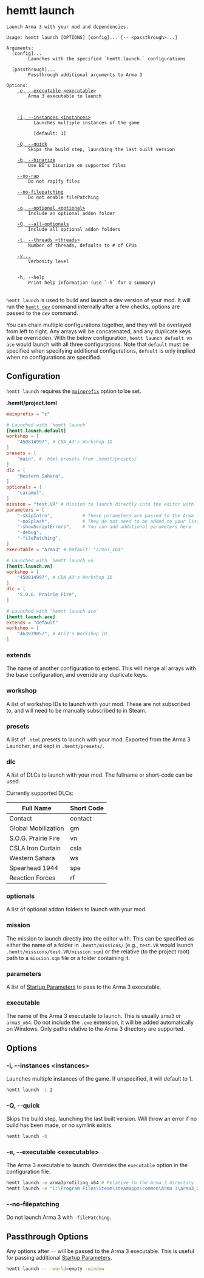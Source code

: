 # hemtt launch

<pre><code>Launch Arma 3 with your mod and dependencies.

Usage: hemtt launch [OPTIONS] [config]... [-- &lt;passthrough&gt;...]

Arguments:
  [config]...
        Launches with the specified `hemtt.launch.<config>` configurations

  [passthrough]...
        Passthrough additional arguments to Arma 3

Options:
    <a href="#-e---executable">-e, --executable &lt;executable&gt;</a>
        Arma 3 executable to launch

    <!-- <a href="#-S---with-server">-S, --with-server</a>
        Launches a dedicated server alongside the client -->

    <a href="#-i---instances">-i, --instances &lt;instances&gt;</a>
          Launches multiple instances of the game

          [default: 1]

    <a href="#-Q---quick">-Q, --quick</a>
        Skips the build step, launching the last built version

    <a href="dev.md#-b---binarize">-b, --binarize</a>
        Use BI's binarize on supported files
        
    <a href="build.md#--no-rap">--no-rap</a>
        Do not rapify files

    <a href="--no-filepatching">--no-filepatching</a>
        Do not enable filePatching

    <a href="dev.md#-o---optional">-o, --optional &lt;optional&gt;</a>
        Include an optional addon folder

    <a href="dev.md#-o---all-optionals">-O, --all-optionals</a>
        Include all optional addon folders

    <a href="index.md#-t---threads">-t, --threads &lt;threads&gt;</a>
        Number of threads, defaults to # of CPUs

    <a href="index.md#-v">-v...</a>
        Verbosity level
        

    -h, --help
        Print help information (use `-h` for a summary)
</code>
</pre>

`hemtt launch` is used to build and launch a dev version of your mod. It will run the [`hemtt dev`](dev.md) command internally after a few checks, options are passed to the `dev` command.

You can chain multiple configurations together, and they will be overlayed from left to right. Any arrays will be concatenated, and any duplicate keys will be overridden. With the below configuration, `hemtt launch default vn ace` would launch with all three configurations. Note that `default` must be specified when specifying additional configurations, `default` is only implied when no configurations are specified.

## Configuration

`hemtt launch` requires the [`mainprefix`](../configuration/index.md#main-prefix) option to be set.

**.hemtt/project.toml**

```toml
mainprefix = "z"

# Launched with `hemtt launch`
[hemtt.launch.default]
workshop = [
    "450814997", # CBA_A3's Workshop ID
]
presets = [
    "main", # .html presets from .hemtt/presets/
]
dlc = [
    "Western Sahara",
]
optionals = [
    "caramel",
]
mission = "test.VR" # Mission to launch directly into the editor with
parameters = [
    "-skipIntro",           # These parameters are passed to the Arma 3 executable
    "-noSplash",            # They do not need to be added to your list
    "-showScriptErrors",    # You can add additional parameters here
    "-debug",
    "-filePatching",
]
executable = "arma3" # Default: "arma3_x64"

# Launched with `hemtt launch vn`
[hemtt.launch.vn]
workshop = [
    "450814997", # CBA_A3's Workshop ID
]
dlc = [
    "S.O.G. Prairie Fire",
]

# Launched with `hemtt launch ace`
[hemtt.launch.ace]
extends = "default"
workshop = [
    "463939057", # ACE3's Workshop ID
]
```

### extends

The name of another configuration to extend. This will merge all arrays with the base configuration, and override any duplicate keys.

### workshop

A list of workshop IDs to launch with your mod. These are not subscribed to, and will need to be manually subscribed to in Steam.

### presets

A list of `.html` presets to launch with your mod. Exported from the Arma 3 Launcher, and kept in `.hemtt/presets/`.

### dlc

A list of DLCs to launch with your mod. The fullname or short-code can be used.

Currently supported DLCs:

| Full Name           | Short Code |
| ------------------- | ---------- |
| Contact             | contact    |
| Global Mobilization | gm         |
| S.O.G. Prairie Fire | vn         |
| CSLA Iron Curtain   | csla       |
| Western Sahara      | ws         |
| Spearhead 1944      | spe        |
| Reaction Forces     | rf         |

### optionals

A list of optional addon folders to launch with your mod.

### mission

The mission to launch directly into the editor with. This can be specified as either the name of a folder in `.hemtt/missions/` (e.g., `test.VR` would launch `.hemtt/missions/test.VR/mission.sqm`) or the relative (to the project root) path to a `mission.sqm` file or a folder containing it.

### parameters

A list of [Startup Parameters](https://community.bistudio.com/wiki/Arma_3:_Startup_Parameters) to pass to the Arma 3 executable.

### executable

The name of the Arma 3 executable to launch. This is usually `arma3` or `arma3_x64`. Do not include the `.exe` extension, it will be added automatically on Windows. Only paths relative to the Arma 3 directory are supported.

## Options

<!-- ### -S, --with-server

Launches a dedicated server alongside the client.

```bash
hemtt launch -S
``` -->

### -i, --instances &lt;instances&gt;

Launches multiple instances of the game. If unspecified, it will default to 1.

```bash
hemtt launch -i 2
```

### -Q, --quick

Skips the build step, launching the last built version.
Will throw an error if no build has been made, or no symlink exists.

```bash
hemtt launch -Q
```

### -e, --executable &lt;executable&gt;

The Arma 3 executable to launch. Overrides the `executable` option in the configuration file.

```bash
hemtt launch -e arma3profiling_x64 # Relative to the Arma 3 directory
hemtt launch -e "C:\Program Files\Steam\steamapps\common\Arma 3\arma3_x64.exe" # Absolute path
```

### --no-filepatching

Do not launch Arma 3 with `-filePatching`.

## Passthrough Options

Any options after `--` will be passed to the Arma 3 executable. This is useful for passing additional [Startup Parameters](https://community.bistudio.com/wiki/Arma_3:_Startup_Parameters).

```bash
hemtt launch -- -world=empty -window
```
